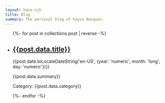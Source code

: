 ```yaml
---
layout: base.njk
title: Blog
summary: The personal blog of Kayce Basques.
---
```


<ul class="blog--list">
  {%- for post in collections.post | reverse -%}
    <li class="blog--post">
      <h2 class="blog--title"><a href="{{post.url}}">{{post.data.title}}</a></h2>
      <time class="blog--time">{{post.date.toLocaleDateString('en-US', {year: 'numeric', month: 'long', day: 'numeric'})}}</time>
      <p class="blog--summary">{{post.data.summary}}</p>
      <p class="blog--category">Category: {{post.data.category}}</p>
    </li>
  {%- endfor -%}
</ul>
